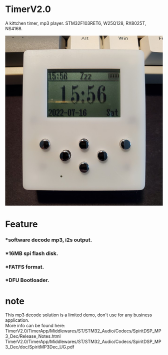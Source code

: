# TimerV2.0
A kittchen timer, mp3 player. STM32F103RET6, W25Q128, RX8025T, NS4168.  

![image](./Doc/004.jpg)


# Feature
### *software decode mp3, i2s output.  
### *16MB spi flash disk.  
### *FATFS format.  
### *DFU Bootloader.  


# note  
This mp3 decode solution is a limited demo, don't use for any business application.  
More info can be found here:  
TimerV2.0/TimerApp/Middlewares/ST/STM32_Audio/Codecs/SpiritDSP_MP3_Dec/Release_Notes.html  
TimerV2.0/TimerApp/Middlewares/ST/STM32_Audio/Codecs/SpiritDSP_MP3_Dec/doc/SpiritMP3Dec_UG.pdf  
